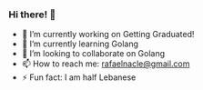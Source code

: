 ### Hi there! 👋

- 🔭 I’m currently working on Getting Graduated!
- 🌱 I’m currently learning Golang
- 👯 I’m looking to collaborate on Golang
- 📫 How to reach me: rafaelnacle@gmail.com
- ⚡ Fun fact: I am half Lebanese
